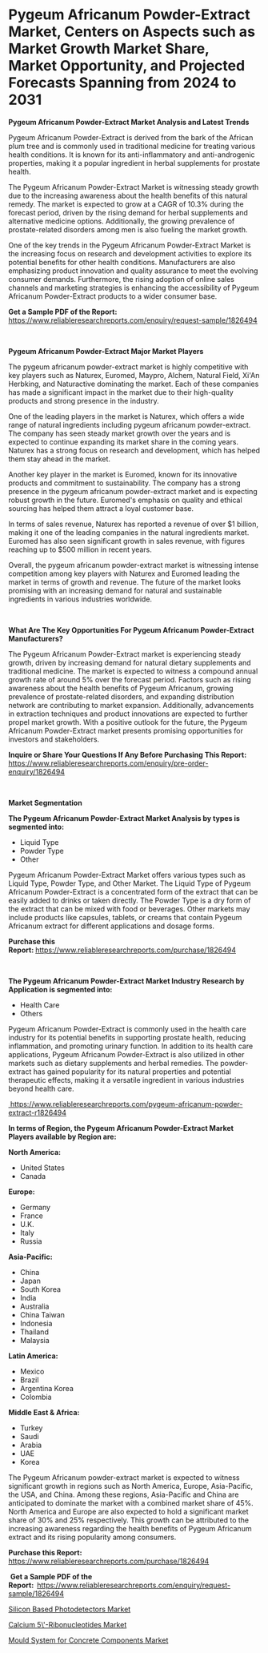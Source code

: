 <p><h1>Pygeum Africanum Powder-Extract Market, Centers on Aspects such as Market Growth Market Share, Market Opportunity, and Projected Forecasts Spanning from 2024 to 2031</h1></p><p><strong>Pygeum Africanum Powder-Extract Market Analysis and Latest Trends</strong></p>
<p><p>Pygeum Africanum Powder-Extract is derived from the bark of the African plum tree and is commonly used in traditional medicine for treating various health conditions. It is known for its anti-inflammatory and anti-androgenic properties, making it a popular ingredient in herbal supplements for prostate health.</p><p>The Pygeum Africanum Powder-Extract Market is witnessing steady growth due to the increasing awareness about the health benefits of this natural remedy. The market is expected to grow at a CAGR of 10.3% during the forecast period, driven by the rising demand for herbal supplements and alternative medicine options. Additionally, the growing prevalence of prostate-related disorders among men is also fueling the market growth.</p><p>One of the key trends in the Pygeum Africanum Powder-Extract Market is the increasing focus on research and development activities to explore its potential benefits for other health conditions. Manufacturers are also emphasizing product innovation and quality assurance to meet the evolving consumer demands. Furthermore, the rising adoption of online sales channels and marketing strategies is enhancing the accessibility of Pygeum Africanum Powder-Extract products to a wider consumer base.</p></p>
<p><strong>Get a Sample PDF of the Report:&nbsp;</strong> <a href="https://www.reliableresearchreports.com/enquiry/request-sample/1826494">https://www.reliableresearchreports.com/enquiry/request-sample/1826494</a></p>
<p>&nbsp;</p>
<p><strong>Pygeum Africanum Powder-Extract Major Market Players</strong></p>
<p><p>The pygeum africanum powder-extract market is highly competitive with key players such as Naturex, Euromed, Maypro, Alchem, Natural Field, Xi'An Herbking, and Naturactive dominating the market. Each of these companies has made a significant impact in the market due to their high-quality products and strong presence in the industry.</p><p>One of the leading players in the market is Naturex, which offers a wide range of natural ingredients including pygeum africanum powder-extract. The company has seen steady market growth over the years and is expected to continue expanding its market share in the coming years. Naturex has a strong focus on research and development, which has helped them stay ahead in the market.</p><p>Another key player in the market is Euromed, known for its innovative products and commitment to sustainability. The company has a strong presence in the pygeum africanum powder-extract market and is expecting robust growth in the future. Euromed's emphasis on quality and ethical sourcing has helped them attract a loyal customer base.</p><p>In terms of sales revenue, Naturex has reported a revenue of over $1 billion, making it one of the leading companies in the natural ingredients market. Euromed has also seen significant growth in sales revenue, with figures reaching up to $500 million in recent years.</p><p>Overall, the pygeum africanum powder-extract market is witnessing intense competition among key players with Naturex and Euromed leading the market in terms of growth and revenue. The future of the market looks promising with an increasing demand for natural and sustainable ingredients in various industries worldwide.</p></p>
<p>&nbsp;</p>
<p><strong>What Are The Key Opportunities For Pygeum Africanum Powder-Extract Manufacturers?</strong></p>
<p><p>The Pygeum Africanum Powder-Extract market is experiencing steady growth, driven by increasing demand for natural dietary supplements and traditional medicine. The market is expected to witness a compound annual growth rate of around 5% over the forecast period. Factors such as rising awareness about the health benefits of Pygeum Africanum, growing prevalence of prostate-related disorders, and expanding distribution network are contributing to market expansion. Additionally, advancements in extraction techniques and product innovations are expected to further propel market growth. With a positive outlook for the future, the Pygeum Africanum Powder-Extract market presents promising opportunities for investors and stakeholders.</p></p>
<p><strong>Inquire or Share Your Questions If Any Before Purchasing This Report:</strong> <a href="https://www.reliableresearchreports.com/enquiry/pre-order-enquiry/1826494">https://www.reliableresearchreports.com/enquiry/pre-order-enquiry/1826494</a></p>
<p>&nbsp;</p>
<p><strong>Market Segmentation</strong></p>
<p><strong>The Pygeum Africanum Powder-Extract Market Analysis by types is segmented into:</strong></p>
<p><ul><li>Liquid Type</li><li>Powder Type</li><li>Other</li></ul></p>
<p><p>Pygeum Africanum Powder-Extract Market offers various types such as Liquid Type, Powder Type, and Other Market. The Liquid Type of Pygeum Africanum Powder-Extract is a concentrated form of the extract that can be easily added to drinks or taken directly. The Powder Type is a dry form of the extract that can be mixed with food or beverages. Other markets may include products like capsules, tablets, or creams that contain Pygeum Africanum extract for different applications and dosage forms.</p></p>
<p><strong>Purchase this Report:&nbsp;</strong><a href="https://www.reliableresearchreports.com/purchase/1826494">https://www.reliableresearchreports.com/purchase/1826494</a></p>
<p>&nbsp;</p>
<p><strong>The Pygeum Africanum Powder-Extract Market Industry Research by Application is segmented into:</strong></p>
<p><ul><li>Health Care</li><li>Others</li></ul></p>
<p><p>Pygeum Africanum Powder-Extract is commonly used in the health care industry for its potential benefits in supporting prostate health, reducing inflammation, and promoting urinary function. In addition to its health care applications, Pygeum Africanum Powder-Extract is also utilized in other markets such as dietary supplements and herbal remedies. The powder-extract has gained popularity for its natural properties and potential therapeutic effects, making it a versatile ingredient in various industries beyond health care.</p></p>
<p><a href="https://www.reliableresearchreports.com/pygeum-africanum-powder-extract-r1826494">&nbsp;https://www.reliableresearchreports.com/pygeum-africanum-powder-extract-r1826494</a></p>
<p><strong>In terms of Region, the Pygeum Africanum Powder-Extract Market Players available by Region are:</strong></p>
<p>
    <p> <strong> North America: </strong>
        <ul>
            <li>United States</li>
            <li>Canada</li>
        </ul>
        </p> 
    <p> <strong> Europe: </strong>
        <ul>
            <li>Germany</li>
            <li>France</li>
            <li>U.K.</li>
            <li>Italy</li>
            <li>Russia</li>
        </ul>
        </p> 
    <p> <strong> Asia-Pacific: </strong>
        <ul>
            <li>China</li>
            <li>Japan</li>
            <li>South Korea</li>
            <li>India</li>
            <li>Australia</li>
            <li>China Taiwan</li>
            <li>Indonesia</li>
            <li>Thailand</li>
            <li>Malaysia</li>
        </ul>
        </p> 
    <p> <strong> Latin America: </strong>
        <ul>
            <li>Mexico</li>
            <li>Brazil</li>
            <li>Argentina Korea</li>
            <li>Colombia</li>
        </ul>
        </p> 
    <p> <strong> Middle East & Africa: </strong>
        <ul>
            <li>Turkey</li>
            <li>Saudi</li>
            <li>Arabia</li>
            <li>UAE</li>
            <li>Korea</li>
        </ul>
    </p>
    </p>
<p><p>The Pygeum Africanum powder-extract market is expected to witness significant growth in regions such as North America, Europe, Asia-Pacific, the USA, and China. Among these regions, Asia-Pacific and China are anticipated to dominate the market with a combined market share of 45%. North America and Europe are also expected to hold a significant market share of 30% and 25% respectively. This growth can be attributed to the increasing awareness regarding the health benefits of Pygeum Africanum extract and its rising popularity among consumers.</p></p>
<p><strong>Purchase this Report: </strong><a href="https://www.reliableresearchreports.com/purchase/1826494">https://www.reliableresearchreports.com/purchase/1826494</a></p>
<p>&nbsp;<strong>Get a Sample PDF of the Report:&nbsp;&nbsp;</strong><a href="https://www.reliableresearchreports.com/enquiry/request-sample/1826494">https://www.reliableresearchreports.com/enquiry/request-sample/1826494</a></p>
<p><strong></strong></p>
<p><p><a href="https://www.linkedin.com/pulse/silicon-based-photodetectors-market-size-share-global-analysis-2akpe?trackingId=WU0NtlYWr4y6SdIZucPQJg%3D%3D">Silicon Based Photodetectors Market</a></p><p><a href="https://www.linkedin.com/pulse/calcium-5-ribonucleotides-market-size-growing-forecasted-period-u3a5c?trackingId=C31Yvk1ZJuWF8tCh7lxqxg%3D%3D">Calcium 5\'-Ribonucleotides Market</a></p><p><a href="https://www.linkedin.com/pulse/mould-system-concrete-components-market-size-furnishes-valuable-iynbe?trackingId=n5mdswvWdCLSJVutaJDKMA%3D%3D">Mould System for Concrete Components Market</a></p></p>